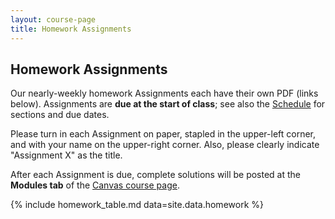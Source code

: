 ```yaml
---
layout: course-page
title: Homework Assignments
---
```


## Homework Assignments

Our nearly-weekly homework Assignments each have their own PDF (links below).  Assignments are **due at the start of class**; see also the [Schedule](assets/general/F24/schedule.pdf) for sections and due dates.

Please turn in each Assignment on paper, stapled in the upper-left corner, and with your name on the upper-right corner.  Also, please clearly indicate "Assignment X" as the title.

After each Assignment is due, complete solutions will be posted at the **Modules tab** of the [Canvas course page](https://canvas.alaska.edu/courses/21663).

{% include homework_table.md  data=site.data.homework %}
